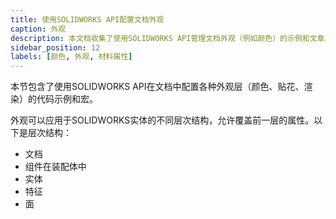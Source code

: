 ```yaml
---
title: 使用SOLIDWORKS API配置文档外观
caption: 外观
description: 本文档收集了使用SOLIDWORKS API管理文档外观（例如颜色）的示例和文章。
sidebar_position: 12
labels: [颜色, 外观, 材料属性]
---
```

本节包含了使用SOLIDWORKS API在文档中配置各种外观层（颜色、贴花、渲染）的代码示例和宏。

外观可以应用于SOLIDWORKS实体的不同层次结构，允许覆盖前一层的属性。以下是层次结构：

* 文档
* 组件在装配体中
* 实体
* 特征
* 面